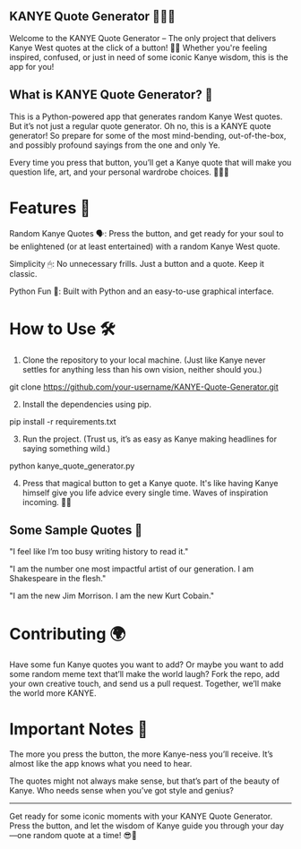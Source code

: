 ## KANYE Quote Generator 🧑‍🎤💬

Welcome to the KANYE Quote Generator – The only project that delivers Kanye West quotes at the click of a button! 🚀🎤 Whether you're feeling inspired, confused, or just in need of some iconic Kanye wisdom, this is the app for you!

## What is KANYE Quote Generator? 🤔

This is a Python-powered app that generates random Kanye West quotes. But it’s not just a regular quote generator. Oh no, this is a KANYE quote generator! So prepare for some of the most mind-bending, out-of-the-box, and possibly profound sayings from the one and only Ye.

Every time you press that button, you’ll get a Kanye quote that will make you question life, art, and your personal wardrobe choices. 🎨🧑‍🎤

# Features 🌟

Random Kanye Quotes 🗣: Press the button, and get ready for your soul to be enlightened (or at least entertained) with a random Kanye West quote.

Simplicity 🖱: No unnecessary frills. Just a button and a quote. Keep it classic.

Python Fun 🐍: Built with Python and an easy-to-use graphical interface.


# How to Use 🛠

1. Clone the repository to your local machine. (Just like Kanye never settles for anything less than his own vision, neither should you.)

git clone https://github.com/your-username/KANYE-Quote-Generator.git


2. Install the dependencies using pip.

pip install -r requirements.txt


3. Run the project. (Trust us, it’s as easy as Kanye making headlines for saying something wild.)

python kanye_quote_generator.py


4. Press that magical button to get a Kanye quote. It's like having Kanye himself give you life advice every single time. Waves of inspiration incoming. 🌊💥



## Some Sample Quotes 💬

"I feel like I’m too busy writing history to read it."

"I am the number one most impactful artist of our generation. I am Shakespeare in the flesh."

"I am the new Jim Morrison. I am the new Kurt Cobain."


# Contributing 🌍

Have some fun Kanye quotes you want to add? Or maybe you want to add some random meme text that’ll make the world laugh? Fork the repo, add your own creative touch, and send us a pull request. Together, we’ll make the world more KANYE.

# Important Notes 📜

The more you press the button, the more Kanye-ness you’ll receive. It’s almost like the app knows what you need to hear.

The quotes might not always make sense, but that’s part of the beauty of Kanye. Who needs sense when you’ve got style and genius?



---

Get ready for some iconic moments with your KANYE Quote Generator. Press the button, and let the wisdom of Kanye guide you through your day—one random quote at a time! 😎👑
